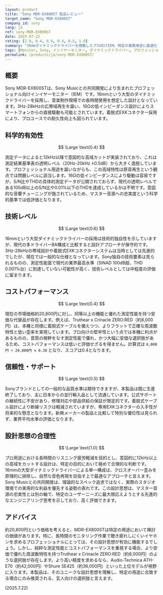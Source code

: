 ```yaml
---
layout: product
title: "Sony MDR-EX800ST 製品レビュー"
target_name: "Sony MDR-EX800ST"
company_id: sony
lang: ja
ref: sony-MDR-EX800ST
date: 2025-07-22
rating: [2.9, 0.4, 0.6, 0.4, 0.5, 1.0]
summary: "16mmダイナミックドライバーを搭載したプロ向けIEM。特定の業務用途に最適化された合理的な設計思想を持つが、意図的な高域カットと、より安価で高性能な代替品の存在により総合評価は限定的。"
tags: [Monitor, Sony, インイヤーモニター, ダイナミックドライバー, プロフェッショナル]
permalink: /products/ja/sony-MDR-EX800ST/
---
```

## 概要

Sony MDR-EX800STは、Sony Musicとの共同開発により生まれたプロフェッショナル向けインイヤーモニター（IEM）です。16mmという大型のダイナミックドライバーを採用し、音楽制作現場での長時間使用を想定した設計となっています。3Hz-28kHzの広帯域再生を謳い、16Ωの低インピーダンス設計によりスマートフォンからの直接駆動も可能とされています。着脱式EXKコネクター採用により、プロユースでの耐久性向上も図られています。

## 科学的有効性

$$ \Large \text{0.4} $$

測定データによると12kHz以降で意図的な高域カットが実装されており、これは測定結果基準表の透明レベル（20Hz-20kHz ±0.5dB）から大きく逸脱しています。プロフェッショナル用途を謳いながらも、この高域特性は原音再生という観点では問題レベルに該当します。16Ωの低インピーダンスにより駆動は容易ですが、S/N比やTHDの具体的測定データが公開されておらず、現代の透明レベルである105dB以上のS/N比や0.01%以下のTHDを達成しているかは不明です。意図的な音響チューニングが施されているため、マスター音源への忠実度という科学的基準では低評価となります。

## 技術レベル

$$ \Large \text{0.6} $$

16mmという大型ダイナミックドライバーの採用は技術的独自性を示していますが、現代の多ドライバーBA構成と比較すると設計アプローチが保守的です。3Hz-28kHzの帯域設計や着脱式EXKコネクターシステムは当時としては先進的でしたが、現在では一般的な仕様となっています。Sony独自の技術要素は見られるものの、測定性能面で現代の業界最高水準（SINAD 100dB超、THD 0.001%台）に到達していない可能性が高く、技術レベルとしては中程度の評価に留まります。

## コストパフォーマンス

$$ \Large \text{0.4} $$

現在の市場価格約20,800円に対し、同等以上の機能と優れた測定性能を持つ安価な代替品が存在します。例えば、Truthear x Crinacle ZERO:RED（約8,000円）は、本機と同様に着脱式ケーブルを備えつつ、よりフラットで正確な周波数特性と低い歪率を実現しています。プロ向けの堅牢性という点では本機に利点があるものの、音質の根幹をなす測定性能で優れ、かつ大幅に安価な選択肢があるため、コストパフォーマンスは低いと評価せざるを得ません。計算式は `8,000円 ÷ 20,800円 ≒ 0.38` となり、スコアは0.4となります。

## 信頼性・サポート

$$ \Large \text{0.5} $$

Sonyブランドとしての一般的な品質水準は期待できますが、本製品は既に生産終了しており、主に日本からの並行輸入品として流通しています。公式サポートの継続性に不安があり、修理対応や部品供給の保証が限定的です。着脱式ケーブル設計により断線リスクは軽減されていますが、専用EXKコネクターの入手性が将来的な懸念となります。新興メーカーの製品と比較して特別な優位性は見られず、業界平均水準の評価となります。

## 設計思想の合理性

$$ \Large \text{1.0} $$

プロ用途における長時間のリスニング疲労軽減を目的とし、意図的に12kHz以上の高域をカットする設計は、特定の目的において極めて合理的な判断です。16mmの大型ダイナミックドライバーによる単一構成は、クロスオーバー歪みを原理的に排除し、自然な音色再現を目指す上で最適なアプローチと言えます。Sony Musicとの共同開発は、理論的なスペック追求ではなく、実際のスタジオ環境での実用的な利益を優先する姿勢の表れです。この設計思想は、マスター音源の忠実性とは別の軸で、特定のユーザーニーズに最大限応えようとする先進的なエンジニアリング思考を示しており、高く評価できます。

## アドバイス

約20,800円という価格を考えると、MDR-EX800STは特定の用途において検討の価値があります。特に、長時間のモニタリング作業で聴き疲れしにくいイヤホンを求めるプロフェッショナルにとっては、その設計思想が有効に機能するでしょう。しかし、純粋な測定性能とコストパフォーマンスを重視する場合、より安価で優れた周波数特性を持つTruthear x Crinacle ZERO:RED（約8,000円）のような選択肢が存在します。より高い精度を求めるなら、Audio-Technica ATH-E70（約42,000円）やShure SE425（約36,000円）といった上位モデルが視野に入ります。本製品は、そのユニークな設計思想を理解し、特定の用途に合致する場合にのみ推奨される、玄人向けの選択肢と言えます。

(2025.7.22)
